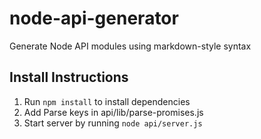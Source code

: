 node-api-generator
==================

Generate Node API modules using markdown-style syntax

Install Instructions
----

1. Run `npm install` to install dependencies
2. Add Parse keys in api/lib/parse-promises.js
3. Start server by running `node api/server.js`